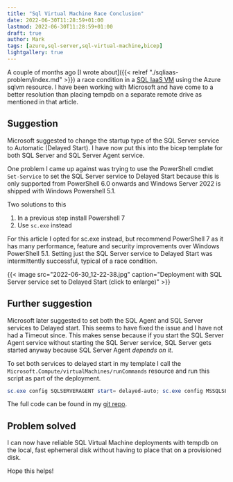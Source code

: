 ```yaml
---
title: "Sql Virtual Machine Race Conclusion"
date: 2022-06-30T11:28:59+01:00
lastmod: 2022-06-30T11:28:59+01:00
draft: true
author: Mark
tags: [azure,sql-server,sql-virtual-machine,bicep]
lightgallery: true
---
```

A couple of months ago [I wrote about]({{< relref "./sqliaas-problem/index.md" >}}) a race condition in a [SQL IaaS VM](https://docs.microsoft.com/en-us/azure/azure-sql/virtual-machines/?view=azuresql) using the Azure sqlvm resource. I have been working with Microsoft and have come to a better resolution than placing tempdb on a separate remote drive as mentioned in that article.

## Suggestion

Microsoft suggested to change the startup type of the SQL Server service to Automatic (Delayed Start). I have now put this into the bicep template for both SQL Server and SQL Server Agent service. 

One problem I came up against was trying to use the PowerShell cmdlet `Set-Service` to set the SQL Server service to Delayed Start because this is only supported from PowerShell 6.0 onwards and Windows Server 2022 is shipped with Windows Powershell 5.1.

Two solutions to this

1. In a previous step install Powershell 7
1. Use `sc.exe` instead

For this article I opted for sc.exe instead, but recommend PowerShell 7 as it has many performance, feature and security improvements over Windows PowerShell 5.1. Setting just the SQL Server service to Delayed Start was intermittently successful, typical of a race condition.

{{< image src="2022-06-30_12-22-38.jpg" caption="Deployment with SQL Server service set to Delayed Start (click to enlarge)" >}}

## Further suggestion

Microsoft later suggested to set both the SQL Agent and SQL Server services to Delayed start. This seems to have fixed the issue and I have not had a Timeout since. This makes sense because if you start the SQL Server Agent service without starting the SQL Server service, SQL Server gets started anyway because SQL Server Agent *depends on it*.


 To set both services to delayed start in my template I call the `Microsoft.Compute/virtualMachines/runCommands` resource and run this script as part of the deployment.

```powershell
sc.exe config SQLSERVERAGENT start= delayed-auto; sc.exe config MSSQLSERVER start= delayed-auto;
```

The full code can be found in my [git repo](https://github.com/markallisongit/sqliaas-demo). 

## Problem solved

I can now have reliable SQL Virtual Machine deployments with tempdb on the local, fast ephemeral disk without having to place that on a provisioned disk.

Hope this helps!